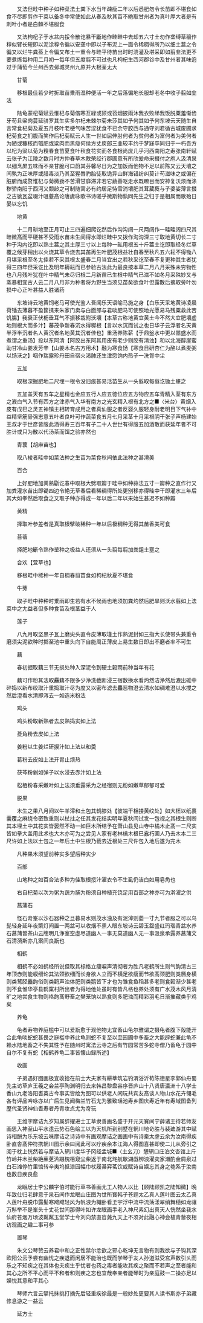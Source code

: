 <!-- { "loadSidebar": true } -->
　　又法但畦中种子如种菜法土粪下水当年疎瘦二年以后悉肥勿令长苗即不堪食如食不尽即剪作干菜以备冬中常使如此从春及秋其苗不絶取甘州者为真叶厚大者是有刺叶小者是白棘不堪服食

　　又法枸杞子于水盆内挼令散讫暴干斸地作畦畦中去却五六寸土勿作垄缚草穰作稕似臂长短即以泥涂稕令徧以安垄中即以子布泥上一面令稀稠得所乃以细土葢之令徧又以烂牛粪葢上令徧又布土一重令与畦平待苗出时时浇灌及堪采即如翦韭法更不要煮炼每种用二月初一每年但五度翦不可过也凡枸杞生西河郡谷中及甘州者其味逈过于蒲萄今兰州西去邺城灵州九原并大根茎尢大

　　甘菊

　　移根最佳若少时折取苗乗雨湿种便活一年之后落徧地长服却老冬中收子翦如韭法

　　陆龟蒙杞菊赋云惟杞与菊偕寒互緑或颕或苕烟披雨沐我衣败绨我饭脱粟羞惭齿牙苟且粱肉蔓延骈罗其生实多尔杞未棘尔菊未莎其如予何其如予何东坡云天随生自言常食杞菊及夏五月枝叶老梗气味苦涩犹食不已余守胶西与通守刘君循古城废圃求杞菊食之扪腹而笑作后杞菊赋云人生一世如屈伸肘何者为贫何者为富何者为美何者为陋或糠核而瓠肥或粱肉而黑瘦何侯方丈庾郎三韭较丰约于梦寐卒同归于一朽吾方以杞为粱以菊为糗春食苗夏食叶秋食花实而冬食根尚庻几乎河西南阳之寿张南轩赋云张子为江陵之数月时方仲春草木敷荣经行郡圃意有所欣爰命采掇付之庖人汲清泉以细烹屏五味而不亲甘脆可口蔚其芬馨尽日为之加饭而他物不足以前陈又云天壤之间孰为正味厚或腊毒淡乃其至猩唇豹胎徒取诡异山鲜海错纷纠莫计苟滋味之或偏在脏腑而成赘惟杞与菊微劲不苦滑甘靡滞非若它蔬善呕走水既瞭目而安神复沃烦而涤秽骄南阳于西河又颓龄之可制随寓必有约居足恃雪消壤肥其茸葳蕤与子婆娑薄言掇之古铫瓦盆啜汁咀虀髙论唐虞咏歌书诗嗟乎微斯物孰同先生之归于是相属而歌殆日晏以忘饥

　　地黄

　　十二月耕地至正月可止三四遍细爬讫然后作沟沟阔一尺两阔作一畦畦阔四尺其畦微髙而平硬甚不受雨水苗未生间得水即烂畦中又拨作沟沟深三寸取地黄切长二寸种于沟内讫即以熟土葢之其土厚三寸以上每种一畆用根五十斤葢土讫即取经冬烂草覆之候芽稍出以火烧其草令烧去其苖再生叶肥茂根益壮自春至秋凡五六耘不得锄八月堪采根至冬尢佳若不采其根太盛春二月当宜出之若秋采讫至春不复更种其生者犹得三四年但采讫比及明年耨耘而已参验古法此为最良按本草二月八月采殊未穷物性也八月残叶犹在叶中精气未尽归根二月新苗已生根中精气已滋不如冬月采殊妙又与蒸暴相宜古人云二月八月非为种者将为野生当须见苗矣欲食叶但露散后摘取旁叶勿损中心正叶甚益人胜诸药

　　东坡诗云地黄饲老马可使光鉴人吾闻乐天语喻马施之身【白乐天采地黄诗凌晨荷锸去薄暮不盈筐携来朱家门卖与白面郎与君啖肥马可使照地光愿易马残粟救此苦饥膓】我衰正伏枥垂耳气不振移栽附沃壤【本草古称地黄宜黄土今不然大宜肥壤虚地则根大而多汁】蕃茂争新春沉水得穉根【言以水沉而试之也日华子云浮者名天黄半浮半沉者名人黄沉者名地黄其沉者佳也】重汤养陈薪【于鼎釡水中更以噐盛水而煮谓之重汤】投以东阿清【阿胶出东阿其用皮有老少则胶有清浊】和以北海醇崖蜜助甘冷山姜发芳辛【山姜木名古方用术】融为寒食饧【寒食日研杏仁为酪以煮麦粥以饧沃之】咽作瑞露珍丹田自宿火渴肺还生津愿饷内热子一洗胷中尘

　　五加

　　取根深掘肥地二尺埋一根令没旧痕甚易活苗生从一头翦取每翦讫锄土壅之

　　五加盖天有五车之星精也金应五行人应五徳位应五方物应五车青精入茎有东方之液白气入节有西方之津赤气入华有南方之光玄精入根有北方之■〈米台〉黄烟入皮有戊巳之灵五神镇主相转育成用之者真仙服之者反婴久服轻身耐老明目下气补中益精坚筋骨强志意五叶者良叶可作蔬菜食五月七月采茎十月采根阴干张子声杨建始王叔才于世彦皆服此酒得寿三百年有子二十人世世有得服五加酒散而获延年者不可胜计或只为散以代汤茶而饵之验亦然也

　　青蘘【胡麻苗也】

　　取八棱者畦中如菜法种之生苗为菜食秋间依此法种之甚滑美

　　百合

　　上好肥地加粪熟斸讫春中取根大劈取瓣于畦中如种蒜法五寸一瓣种之直作行又加粪灌水苗出即锄四边令絶无草春后看稀稠得所处更别移亦得畦中干即灌水三年后其大如拳然后取食之又取子种亦得或一年以后二年以来始生甚迟不如种瓣

　　黄精

　　择取叶参差者是真取根擘破稀种一年以后极稠种无得其苗香美可食

　　苜蓿

　　择肥地斸令熟作垄种之极益人还须从一头翦每翦加粪鉏土壅之

　　合欢【萱草也】

　　移根畦中稀种一年自稠春翦苗食如枸杞秋夏不堪食

　　牛蒡

　　取子畦中种种时乗雨即生若有水不候雨也地须加粪灼然后肥旱则沃水翦如上法菜中之尢益者但多种食苗及根茎益于人

　　莲子

　　八九月取坚黒子瓦上磨尖头直令皮薄取墐土作熟泥封如三指大长使带头兼重令磨须尖泥欲种时掷至池中重头向下自能周正薄皮上易生数日即出不磨者率不可生

　　藕

　　春初掘取藕三节无损处种入深泥令到硬土榖雨前种当年有花

　　藕可作粉其法取麤藕不限多少浄洗截断浸三宿数换水看灼然洁浄然后漉出碓中碎捣以新布绞取汁重捣取汁尽为度又以密布滤去麤恶物澄去清水如稠难澄以水搅之然后澄看水清即泻去一如造米粉法

　　鸡头

　　鸡头粉取新熟者去皮熟捣实如上法

　　菱角粉去皮如上法

　　姜粉以生姜烂研捩汁如上法以和羮

　　葛粉去皮如上法开胃止烦热

　　茯芩粉剉如弹子以水浸去赤汁如上法

　　松栢粉春采嫩叶如上法须垂露采为之经宿则无粉如嫩草郁郁可爱

　　脱果

　　木生之果八月间以牛羊滓和土包其鹤膝处【彼端干相搂黄纹处】如大柸以纸裹囊覆之麻绕令密致重则以杖拄之任其发花结实明年夏秋间试发一包视之其根生则断其本埋土中其花实皆晏然不动一如巨木所结予在萧山县见山寺中橘木止髙一二尺实皆如拳大盖用此术也大木亦可为之尝见人家有老林檎木根巳蠧朽圃人乃去木本二三尺许如上法以土包之一年后土中生根乃截去近根处三尺许包入地后遂为完木

　　凡种果木须望前种实多望后种实少

　　百部

　　山地种之如百合法多种为佳取根挼汁濯衣令不生虱仍洁白如用皂角也

　　右自杞菊以次为粥为蔬为脯为粉须自种植充饶足用百部之种亦可为澣濯之供

　　菖蒲石

　　怪石竒峯以沙石器种之旦暮易水则茂水浊及有泥滓则萎一寸九节者服之可以乌髭轻身延年夜檠灯间置一两盆可以收烟不熏人眼东坡诗云碧玉盌盛红玛瑙青盆水养石菖蒲曽茶山云牕明几浄室空虚尽道幽人一事无莫道幽人无一事汲泉承露养菖蒲文石清漪斯亦几案间良翫也

　　相鹤

　　相鹤不必如鹤经所说但取其标格立瘦唳声清彻者为胜凡老鹤所生则气韵清古三年顶赤则能唳细论其法颈欲细而长身欲人立而不横足欲瘦而节欲髙颈肥则类鴈身横则类鹜胫麤韵俗则类鹳声浊体肥则类鹅皆下才也为雏食鱼稻甚多老则食榖渐少甚老则不食惟华亭县鹤窠村所出者为得地他处虽时有皆凡格也养处须有广水茂木风月清旷之地尝食生物则格韵髙野畜之樊笼饷以熟食则多肥浊而精彩羽毛日渐摧藏类乎鸡矣

　　养龟

　　龟者寿物养庭槛中可以爱翫愈于观他物尢宜畜山龟尔雅谓之摄龟者腹下殻能开合此龟啖蛇蛇甚畏之庭槛中养此龟则蛇不复至以至园圃中多畜之大能辟蛇兼此龟不赖水陆地畜之不失其性予在随州时寓法云寺之后有竹园常苦多蛇寺僧乃畜龟于园中自尔不复有蛇【相鹤养龟二事皆懐山録所述】

　　收画

　　子弟遇好图画极宜收拾在前士大夫家有耕莘筑岩钓渭浴沂荀陈徳星李郭仙舟蜀先主访草庐王羲之会兰亭陶渊明归去来韩昌黎盘谷序晋庐山十八贤唐瀛洲十八学士香山九老洛阳耆英古今事实皆绘为图可以供老人闲玩共宾友髙谈人物山水花卉翎毛各有评品吟咏亦以广后生见闻梅兰竹石尢为雅致瑶池寿乡图庆寿近年有寿域图备列歴代圣贤神仙耆寿者丹青妆点尤为竒玩

　　王维字摩诘九岁知属辞擢进士工草隶善画名盛于开元天寳间宁薛诸王待若师友画思入神至山平水逺云势石色绘工以为天机所到别墅在辋川地竒胜与裴廸游其中赋诗相酬为乐东坡云味摩诘之诗诗中有画观摩诘之画画中有诗秦太虗云余为汝南得疾卧直舎髙仲符携辋川图示余曰阅此可以疗疾余本江海人得图喜甚即使二儿从旁引之阅于枕上恍然若与摩诘入辋川度华子冈经孟城■〈土幺刀〉憩辋口庄泊文杏馆上斤竹岭并木兰柴絶茱茰沜蹑槐栢窥尘柴返于南北垞航歇湖戱栁浪濯奕家瀬酌金屑泉过白石滩停竹里馆转辛夷坞抵漆园幅巾杖履棊弈茗饮或赋诗自娱忘其身之匏系于汝南也数日疾良愈

　　龙眠居士李公麟字伯时能行草书善画尢工人物人以比【顾陆顾凯之陆知微】晩年致仕归老肆意于泉石间作龙眠山庄图为世所寳韩子苍题太乙真人莲叶图云太乙真人莲叶舟脱巾露髪寒飕飕轻风为帆浪为檝卧看玊宇浮中流中流荡漾翠绡舞穏如龙骧万斛举不是峯头十丈花世间那得叶如许龙眠画手老入神尺素幻出真天人恍然坐我水仙府苍烟万顷波粼粼玉堂学士今刘向禁直岧荛九天上不须对此融心神会植青藜夜相访观画之趣二事可参

　　置琴

　　朱文公琴赞云养君中和之正性禁尔忿欲之邪心乾坤无言物有则我欲与子钩其深欧阳公云予尝有幽忧之疾退而闲居不能治也既而学琴于友人孙道滋受宫声数引乆而乐之不知疾之在其体也夫疾生乎忧者也药之毒者能攻其疾之聚而不若声之至者能和其心之所不平心而平不和者和则疾之忘也宜哉奉亲者能琴时为亲庭鼓一二操亦足以娱悦其意和平其心

　　琴师六言云擘托抺挑打摘先后轻重疾徐最是一般妙处更要其人读书斯亦子弟藏修息游之一益云

　　延方士


